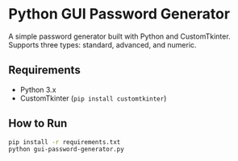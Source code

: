 # Python GUI Password Generator

A simple password generator built with Python and CustomTkinter.  
Supports three types: standard, advanced, and numeric.

## Requirements

- Python 3.x  
- CustomTkinter (`pip install customtkinter`)

## How to Run

```bash
pip install -r requirements.txt
python gui-password-generator.py
